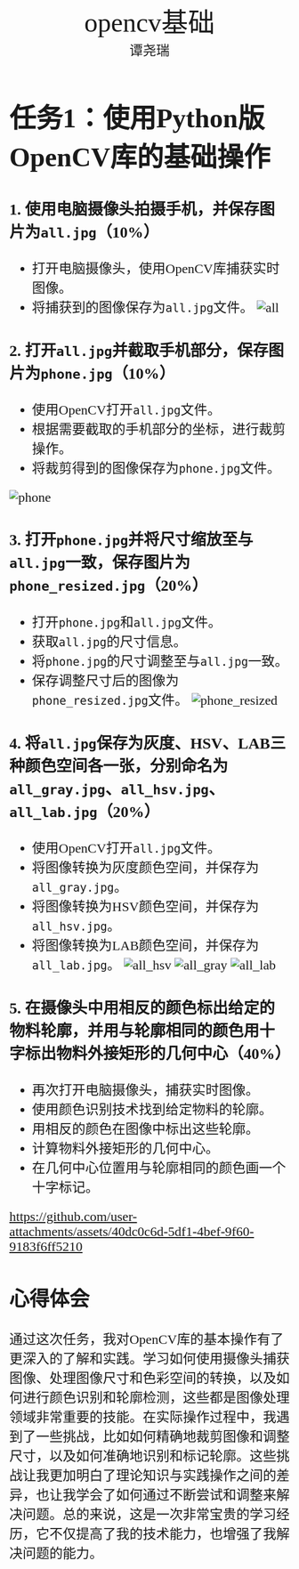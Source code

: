 #
<center><font face ="楷体" size=300>opencv基础</font></center>

<center><font  face="楷体" size=5> 谭尧瑞</font></center>
<font face="楷体" size=5>

# 任务1：使用Python版OpenCV库的基础操作



### 1. 使用电脑摄像头拍摄手机，并保存图片为`all.jpg`（10%）
- 打开电脑摄像头，使用OpenCV库捕获实时图像。
- 将捕获到的图像保存为`all.jpg`文件。
![all](https://github.com/user-attachments/assets/56cbebab-0cfd-49a2-a08d-c9e2e0c7d77b)


### 2. 打开`all.jpg`并截取手机部分，保存图片为`phone.jpg`（10%）
- 使用OpenCV打开`all.jpg`文件。
- 根据需要截取的手机部分的坐标，进行裁剪操作。
- 将裁剪得到的图像保存为`phone.jpg`文件。

![phone](https://github.com/user-attachments/assets/244c4100-dbd4-41e4-ab50-d291a00e531b)

### 3. 打开`phone.jpg`并将尺寸缩放至与`all.jpg`一致，保存图片为`phone_resized.jpg`（20%）
- 打开`phone.jpg`和`all.jpg`文件。
- 获取`all.jpg`的尺寸信息。
- 将`phone.jpg`的尺寸调整至与`all.jpg`一致。
- 保存调整尺寸后的图像为`phone_resized.jpg`文件。
![phone_resized](https://github.com/user-attachments/assets/2adfee84-3190-4ad4-8e78-5f3d54c246c8)


### 4. 将`all.jpg`保存为灰度、HSV、LAB三种颜色空间各一张，分别命名为`all_gray.jpg`、`all_hsv.jpg`、`all_lab.jpg`（20%）
- 使用OpenCV打开`all.jpg`文件。
- 将图像转换为灰度颜色空间，并保存为`all_gray.jpg`。
- 将图像转换为HSV颜色空间，并保存为`all_hsv.jpg`。
- 将图像转换为LAB颜色空间，并保存为`all_lab.jpg`。
![all_hsv](https://github.com/user-attachments/assets/61defeee-7a69-4baf-a2ce-a94b96452634)
![all_gray](https://github.com/user-attachments/assets/f3533585-0013-4f91-9f9f-07931cc252d8)
![all_lab](https://github.com/user-attachments/assets/40d16112-2c98-4631-be52-a96671d82334)

### 5. 在摄像头中用相反的颜色标出给定的物料轮廓，并用与轮廓相同的颜色用十字标出物料外接矩形的几何中心（40%）
- 再次打开电脑摄像头，捕获实时图像。
- 使用颜色识别技术找到给定物料的轮廓。
- 用相反的颜色在图像中标出这些轮廓。
- 计算物料外接矩形的几何中心。
- 在几何中心位置用与轮廓相同的颜色画一个十字标记。



https://github.com/user-attachments/assets/40dc0c6d-5df1-4bef-9f60-9183f6ff5210



## 心得体会
通过这次任务，我对OpenCV库的基本操作有了更深入的了解和实践。学习如何使用摄像头捕获图像、处理图像尺寸和色彩空间的转换，以及如何进行颜色识别和轮廓检测，这些都是图像处理领域非常重要的技能。在实际操作过程中，我遇到了一些挑战，比如如何精确地裁剪图像和调整尺寸，以及如何准确地识别和标记轮廓。这些挑战让我更加明白了理论知识与实践操作之间的差异，也让我学会了如何通过不断尝试和调整来解决问题。总的来说，这是一次非常宝贵的学习经历，它不仅提高了我的技术能力，也增强了我解决问题的能力。

